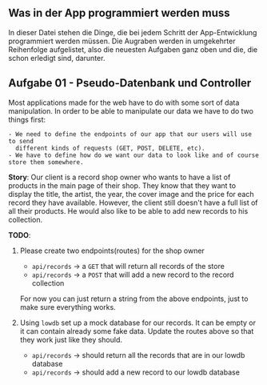 ## Was in der App programmiert werden muss

In dieser Datei stehen die Dinge, die bei jedem Schritt der App-Entwicklung programmiert werden müssen. Die Augraben werden in umgekehrter Reihenfolge aufgelistet, also die neuesten Aufgaben ganz oben und die, die schon erledigt sind, darunter.

## Aufgabe 01 - Pseudo-Datenbank und Controller

Most applications made for the web have to do with some sort of data manipulation. In order to be able to manipulate our data we have to do two things first:

    - We need to define the endpoints of our app that our users will use to send 
      different kinds of requests (GET, POST, DELETE, etc).
    - We have to define how do we want our data to look like and of course store them somewhere.

**Story**: Our client is a record shop owner who wants to have a list of products in the main page of their shop. They know that they want to display the title, the artist, the year, the cover image and the price for each record they have available. However, the client still doesn't have a full list of all their products. He would also like to be able to add new records to his collection.

**TODO**:

1. Please create two endpoints(routes) for the shop owner

   - `api/records` -> a `GET` that will return all records of the store
   - `api/records` -> a `POST` that will add a new record to the record collection

   For now you can just return a string from the above endpoints, just to make sure everything works. 

2. Using `lowdb` set up a mock database for our records. It can be empty or it can contain already some fake data. Update the routes above so that they work just like they should.

   - `api/records` -> should return all the records that are in our lowdb database
   - `api/records` -> should add a new record to our lowdb database

